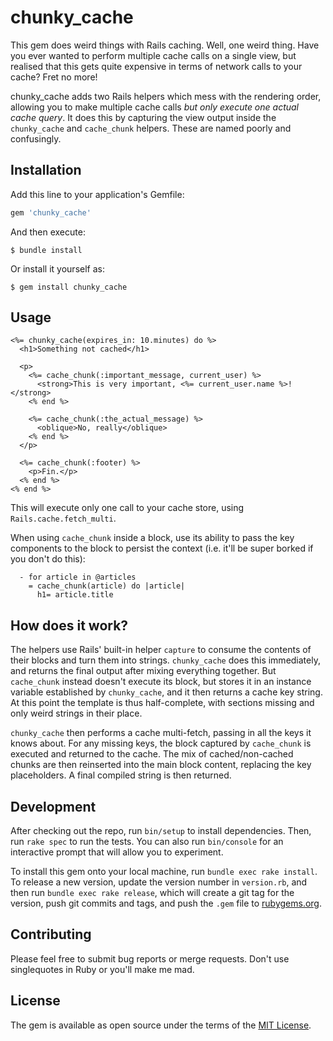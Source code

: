 # chunky_cache

This gem does weird things with Rails caching. Well, one weird thing. Have you ever wanted to perform multiple cache calls on a single view, but realised that this gets quite expensive in terms of network calls to your cache? Fret no more!

chunky_cache adds two Rails helpers which mess with the rendering order, allowing you to make multiple cache calls _but only execute one actual cache query_. It does this by capturing the view output inside the `chunky_cache` and `cache_chunk` helpers. These are named poorly and confusingly.

## Installation

Add this line to your application's Gemfile:

```ruby
gem 'chunky_cache'
```

And then execute:

    $ bundle install

Or install it yourself as:

    $ gem install chunky_cache

## Usage

```erb
<%= chunky_cache(expires_in: 10.minutes) do %>
  <h1>Something not cached</h1>

  <p>
    <%= cache_chunk(:important_message, current_user) %>
      <strong>This is very important, <%= current_user.name %>!</strong>
    <% end %>

    <%= cache_chunk(:the_actual_message) %>
      <oblique>No, really</oblique>
    <% end %>
  </p>

  <%= cache_chunk(:footer) %>
    <p>Fin.</p>
  <% end %>
<% end %>
```

This will execute only one call to your cache store, using `Rails.cache.fetch_multi`.

When using `cache_chunk` inside a block, use its ability to pass the key components to the block
to persist the context (i.e. it'll be super borked if you don't do this):

```slim
  - for article in @articles
    = cache_chunk(article) do |article|
      h1= article.title
```

## How does it work?

The helpers use Rails' built-in helper `capture` to consume the contents of their blocks and turn them into strings. `chunky_cache` does this immediately, and returns the final output after mixing everything together. But `cache_chunk` instead doesn't execute its block, but stores it in an instance variable established by `chunky_cache`, and it then returns a cache key string. At this point the template is thus half-complete, with sections missing and only weird strings in their place.

`chunky_cache` then performs a cache multi-fetch, passing in all the keys it knows about. For any missing keys, the block captured by `cache_chunk` is executed and returned to the cache. The mix of cached/non-cached chunks are then reinserted into the main block content, replacing the key placeholders. A final compiled string is then returned.

## Development

After checking out the repo, run `bin/setup` to install dependencies. Then, run `rake spec` to run the tests. You can also run `bin/console` for an interactive prompt that will allow you to experiment.

To install this gem onto your local machine, run `bundle exec rake install`. To release a new version, update the version number in `version.rb`, and then run `bundle exec rake release`, which will create a git tag for the version, push git commits and tags, and push the `.gem` file to [rubygems.org](https://rubygems.org).

## Contributing

Please feel free to submit bug reports or merge requests. Don't use singlequotes in Ruby or you'll make me mad.

## License

The gem is available as open source under the terms of the [MIT License](https://opensource.org/licenses/MIT).
